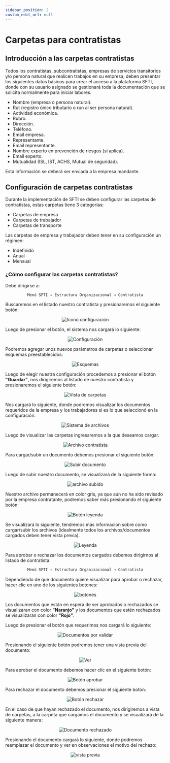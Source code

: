 ```yaml
---
sidebar_position: 2
custom_edit_url: null
---
```

# Carpetas para contratistas
## Introducción a las carpetas contratistas
Todos los contratistas, subcontratistas, empresas de servicios transitorios y/o persona natural que realicen trabajos en su empresa, deben presentar los siguientes datos básicos para crear el acceso a la plataforma SFTI, donde con su usuario asignado se gestionará toda la documentación que se solicita normalmente para iniciar labores.

* Nombre (empresa o persona natural).
* Rut (registro único tributario o run al ser persona natural).
* Actividad económica.
* Rubro.
* Dirección.
* Teléfono.
* Email empresa.
* Representante.
* Email representante.
* Nombre experto en prevención de riesgos (si aplica).
* Email experto.
* Mutualidad (ISL, IST, ACHS, Mutual de seguridad).

Esta información se deberá ser enviada a la empresa mandante.

## Configuración de carpetas contratistas
Durante la implementación de SFTI se deben configurar las carpetas de contratistas, estas carpetas tiene 3 categorías:
* Carpetas de empresa
* Carpetas de trabajador
* Carpetas de transporte

Las carpetas de empresa y trabajador deben tener en su configuración un régimen:
* Indefinido
* Anual
* Mensual

### ¿Cómo configurar las carpetas contratistas?
Debe dirigirse a:

<div align="center">

```bash
Menú SFTI → Estructura Organizacional → Contratista
```
</div>

Buscaremos en el listado nuestro contratista y presionaremos el siguiente botón:

<div align="center">

![Icono configuración](/img/img_manual/img_estructura_organizacional/2023-10-04_13-19.png)

</div>

Luego de presionar el botón, el sistema nos cargará lo siguiente:

<div align="center">

![Configuración](/img/img_manual/img_estructura_organizacional/2023-10-04_13-21.png)

</div>

Podremos agregar unos nuevos parámetros de carpetas o seleccionar esquemas preestablecidos:

<div align="center">

![Esquemas](/img/img_manual/img_estructura_organizacional/2023-10-04_13-31.png)

</div>

Luego de elegir nuestra configuración procedemos a presionar el botón **"Guardar"**, nos dirigiremos al listado de nuestro contratista y presionaremos el siguiente botón:

<div align="center">

![Vista de carpetas](/img/img_manual/img_estructura_organizacional/2023-10-04_13-43.png)

</div>


Nos cargará lo siguiente, donde podremos visualizar los documentos requeridos de la empresa y los trabajadores si es lo que seleccionó en la configuración.

<div align="center">

![Sistema de archivos](/img/img_manual/img_estructura_organizacional/2023-10-04_13-46.png)

</div>

Luego de visualizar las carpetas ingresaremos a la que deseamos cargar.

<div align="center">

![Archivo contratista](/img/img_manual/img_estructura_organizacional/2023-10-04_13-56.png)

</div>

Para cargar/subir un documento debemos presionar el siguiente botón:

<div align="center">

![Subir documento](/img/img_manual/img_estructura_organizacional/2023-10-04_13-58.png)

</div>

Luego de subir nuestro documento, se visualizará de la siguiente forma:

<div align="center">

![archivo subido](/img/img_manual/img_estructura_organizacional/2023-10-04_14-01.png)

</div>

Nuestro archivo permanecerá en color gris, ya que aún no ha sido revisado por la empresa contratante, podremos saber más presionando el siguiente botón:

<div align="center">

![Botón leyenda](/img/img_manual/img_estructura_organizacional/2023-10-04_14-06.png)

</div>

Se visualizará lo siguiente, tendremos más información sobre como cargar/subir los archivos (idealmente todos los archivos/documentos cargados deben tener vista previa).

<div align="center">

![Leyenda](/img/img_manual/img_estructura_organizacional/2023-10-04_14-10.png)

</div>

Para aprobar o rechazar los documentos cargados debemos dirigirnos al listado de contratista.

<div align="center">

```bash
Menú SFTI → Estructura Organizacional → Contratista
```
</div>

Dependiendo de que documento quiere visualizar para aprobar o rechazar, hacer clic en uno de los siguientes botones:

<div align="center">

![botones](/img/img_manual/img_estructura_organizacional/2023-10-04_14-15.png)

</div>

Los documentos que están en espera de ser aprobados o rechazados se visualizaran con color **"Naranjo"** y los documentos que estén rechazados se visualizaran con color **"Rojo"**.

Luego de presionar el botón que requerimos nos cargará lo siguiente:

<div align="center">

![Documentos por validar](/img/img_manual/img_estructura_organizacional/2023-10-04_14-20.png)

</div>

Presionando el siguiente botón podremos tener una vista previa del documento:

<div align="center">

![Ver](/img/img_manual/img_estructura_organizacional/2023-10-04_14-21.png)

</div>

Para aprobar el documento debemos hacer clic en el siguiente botón:

<div align="center">

![Botón aprobar](/img/img_manual/img_estructura_organizacional/2023-10-04_14-23.png)

</div>


Para rechazar el documento debemos presionar el siguiente botón:

<div align="center">

![Botón rechazar](/img/img_manual/img_estructura_organizacional/2023-10-04_14-24.png)

</div>

En el caso de que hayan rechazado el documento, nos dirigiremos a vista de carpetas, a la carpeta que cargamos el documento y se visualizará de la siguiente manera:

<div align="center">

![Documento rechazado](/img/img_manual/img_estructura_organizacional/2023-10-04_14-27.png)

</div>

Presionando el documento cargará lo siguiente, donde podremos reemplazar el documento y ver en observaciones el motivo del rechazo:

<div align="center">

![vista previa](/img/img_manual/img_estructura_organizacional/2023-10-04_14-30.png)

</div>









